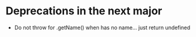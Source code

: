 ﻿# Deprecations in the next major

* Do not throw for .getName() when has no name... just return undefined

